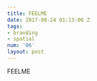 ```yaml
---
title: FEELME
date: 2017-08-24 01:13:00 Z
tags:
- branding
- spatial
num: '06'
layout: post
---
```


FEELME
